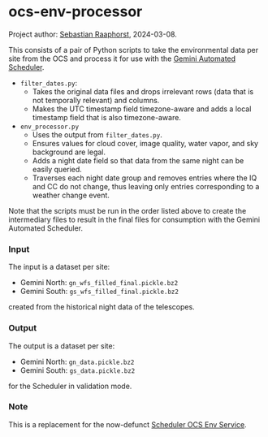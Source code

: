 # ocs-env-processor

Project author: [Sebastian Raaphorst](https://www.github.com/sraaphorst), 2024-03-08.

This consists of a pair of Python scripts to take the environmental data per site from
the OCS and process it for use with the [Gemini Automated Scheduler](https://www.github.com/gemini-hlsw/scheduler).

* `filter_dates.py`:
  * Takes the original data files and drops irrelevant rows (data that is not temporally relevant) and columns.
  * Makes the UTC timestamp field timezone-aware and adds a local timestamp field that is also timezone-aware.
* `env_processor.py`
  * Uses the output from `filter_dates.py`.
  * Ensures values for cloud cover, image quality, water vapor, and sky background are legal.
  * Adds a night date field so that data from the same night can be easily queried.
  * Traverses each night date group and removes entries where the IQ and CC do not change, thus leaving only entries
    corresponding to a weather change event.

Note that the scripts must be run in the order listed above to create the intermediary files to result in the final
files for consumption with the Gemini Automated Scheduler.

### Input

The input is a dataset per site:

* Gemini North: `gn_wfs_filled_final.pickle.bz2`
* Gemini South: `gs_wfs_filled_final.pickle.bz2`

created from the historical night data of the telescopes.

### Output

The output is a dataset per site:

* Gemini North: `gn_data.pickle.bz2`
* Gemini South: `gs_data.pickle.bz2`

for the Scheduler in validation mode.

### Note

This is a replacement for the now-defunct [Scheduler OCS Env Service](https://github.com/gemini-hlsw/scheduler-ocs-env).
